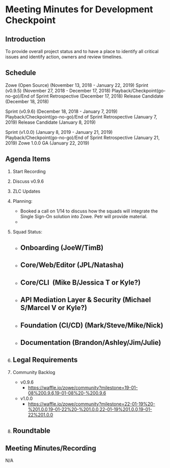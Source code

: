 # Meeting Minutes for Development Checkpoint

Introduction
------------
To provide overall project status and to have a place to identify all critical issues and identify action, owners and review timelines.

Schedule
--------
Zowe (Open Source) (November 13, 2018 - January 22, 2019)
Sprint (v0.9.5) (November 27, 2018 - December 17, 2018)
Playback/Checkpoint(go-no-go)/End of Sprint Retrospective (December 17, 2018)
Release Candidate (December 18, 2018)

Sprint (v0.9.6) (December 18, 2018 - January 7, 2019)
Playback/Checkpoint(go-no-go)/End of Sprint Retrospective (January 7, 2019)
Release Candidate (January 8, 2019)

Sprint (v1.0.0) (January 8, 2019 - January 21, 2019)
Playback/Checkpoint(go-no-go)/End of Sprint Retrospective (January 21, 2019)
Zowe 1.0.0 GA (January 22, 2019)

Agenda Items
------------
1. Start Recording
2. Discuss v0.9.6
3. ZLC Updates
4. Planning:
    - Booked a call on 1/14 to discuss how the squads will integrate the Single Sign-On solution into Zowe. Petr will provide material.
    -
5. Squad Status:
    - Onboarding (JoeW/TimB)
      -
    - Core/Web/Editor (JPL/Natasha)
      -
    - Core/CLI  (Mike B/Jessica T or Kyle?)
      -
    - API Mediation Layer & Security (Michael S/Marcel V or Kyle?)
      -
    - Foundation (CI/CD) (Mark/Steve/Mike/Nick)
      -
    - Documentation (Brandon/Ashley/Jim/Julie)
      -
6. Legal Requirements
    -

7. Community Backlog
    - v0.9.6
      - https://waffle.io/zowe/community?milestone=19-01-08%200.9.6,19-01-08%20-%200.9.6
    - v1.0.0
      - https://waffle.io/zowe/community?milestone=22-01-19%20-%201.0.0,19-01-22%20-%201.0.0,22-01-19%201.0.0,19-01-22%201.0.0
8. Roundtable
    -


Meeting Minutes/Recording
-------------------------
N/A
